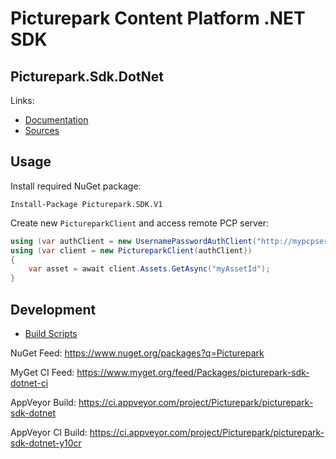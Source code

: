 # Picturepark Content Platform .NET SDK
## Picturepark.Sdk.DotNet

Links: 

- [Documentation](docs/README.md)
- [Sources](src/)

## Usage

Install required NuGet package: 

    Install-Package Picturepark.SDK.V1
    
Create new `PictureparkClient` and access remote PCP server: 

```cs
using (var authClient = new UsernamePasswordAuthClient("http://mypcpserver.com", username, password))
using (var client = new PictureparkClient(authClient))
{
    var asset = await client.Assets.GetAsync("myAssetId");
}
```

## Development

- [Build Scripts](build/README.md)

NuGet Feed: https://www.nuget.org/packages?q=Picturepark

MyGet CI Feed: https://www.myget.org/feed/Packages/picturepark-sdk-dotnet-ci

AppVeyor Build: https://ci.appveyor.com/project/Picturepark/picturepark-sdk-dotnet

AppVeyor CI Build: https://ci.appveyor.com/project/Picturepark/picturepark-sdk-dotnet-y10cr

